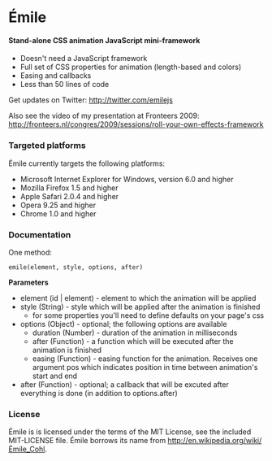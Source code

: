 Émile
=====

#### Stand-alone CSS animation JavaScript mini-framework ####

* Doesn't need a JavaScript framework
* Full set of CSS properties for animation (length-based and colors)
* Easing and callbacks
* Less than 50 lines of code

Get updates on Twitter: <http://twitter.com/emilejs>

Also see the video of my presentation at Fronteers 2009:
<http://fronteers.nl/congres/2009/sessions/roll-your-own-effects-framework>

### Targeted platforms ###

Émile currently targets the following platforms:

* Microsoft Internet Explorer for Windows, version 6.0 and higher
* Mozilla Firefox 1.5 and higher
* Apple Safari 2.0.4 and higher
* Opera 9.25 and higher
* Chrome 1.0 and higher

### Documentation ###

One method:

    emile(element, style, options, after)

**Parameters**

   * element (id | element) - element to which the animation will be applied
   * style (String) - style which will be applied after the animation is finished
      * for some properties you'll need to define defaults on your page's css
   * options (Object) - optional; the following options are available
      * duration (Number) - duration of the animation in milliseconds
      * after (Function) - a function which will be executed after the animation is finished
      * easing (Function) - easing function for the animation. Receives one argument pos which indicates position in time between animation's start and end
   * after (Function) - optional; a callback that will be excuted after everything is done (in addition to options.after)

### License ###

Émile is is licensed under the terms of the MIT License, see the included MIT-LICENSE file.
Émile borrows its name from <http://en.wikipedia.org/wiki/Émile_Cohl>.

